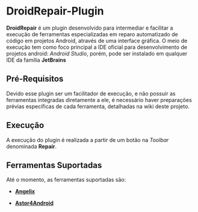 # DroidRepair-Plugin

**DroidRepair** é um plugin desenvolvido para intermediar e facilitar a execução de ferramentas especializadas em reparo automatizado de código em projetos Android, através de uma interface gráfica. O meio de execução tem como foco principal a IDE oficial para desenvolvimento de projetos android: *Android Studio*, porém, pode ser instalado em qualquer IDE da família **JetBrains**

## Pré-Requisitos

Devido esse plugin ser um facilitador de execução, e não possuir as ferramentas integradas diretamente a ele, é necessário haver preparações prévias específicas de cada ferramenta, detalhadas na wiki deste projeto.

## Execução

A execução do plugin é realizada a partir de um botão na *Toolbar* denominada **Repair**.

## Ferramentas Suportadas

Até o momento, as ferramentas suportadas são:

* [**Angelix**](http://angelix.io/)

* [**Astor4Android**](https://github.com/kayquesousa/astor4android)